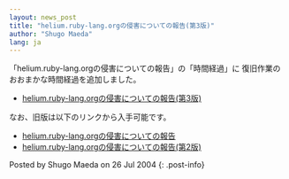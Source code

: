 ```yaml
---
layout: news_post
title: "helium.ruby-lang.orgの侵害についての報告(第3版)"
author: "Shugo Maeda"
lang: ja
---
```


「helium.ruby-lang.orgの侵害についての報告」の「時間経過」に 復旧作業のおおまかな時間経過を追加しました。

* [helium.ruby-lang.orgの侵害についての報告(第3版)](/ja/report3.txt)

なお、旧版は以下のリンクから入手可能です。

* [helium.ruby-lang.orgの侵害についての報告](/ja/report1.txt)
* [helium.ruby-lang.orgの侵害についての報告(第2版)](/ja/report2.txt)

Posted by Shugo Maeda on 26 Jul 2004
{: .post-info}


